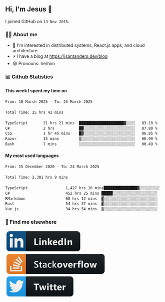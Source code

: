 ## Hi, I'm Jesus 👋

I joined GitHub on `13 Nov 2015`.

<!-- Talking about you -->

### 👨‍💻 About me

- 👦 I'm interested in distributed systems, React.js apps, and cloud architecture.
- ⚡️ I have a blog at <https://jsantanders.dev/blog>
- 😄 Pronouns: he/him

### 📊 Github Statistics

#### This week I spent my time on

<!--START_SECTION:weekly-->

```txt
From: 18 March 2025 - To: 25 March 2025

Total Time: 25 hrs 42 mins

TypeScript       21 hrs 21 mins  ████████████████████▓░░░░   83.10 %
C#               2 hrs           ██░░░░░░░░░░░░░░░░░░░░░░░   07.80 %
CSS              1 hr 45 mins    █▓░░░░░░░░░░░░░░░░░░░░░░░   06.85 %
Razor            15 mins         ▒░░░░░░░░░░░░░░░░░░░░░░░░   00.99 %
Bash             7 mins          ░░░░░░░░░░░░░░░░░░░░░░░░░   00.49 %
```

<!--END_SECTION:weekly-->

#### My most used languages

<!--START_SECTION:alltime-->

```txt
From: 15 December 2020 - To: 24 March 2025

Total Time: 2,301 hrs 9 mins

TypeScript                 1,427 hrs 16 mins███████████████▓░░░░░░░░░   62.02 %
C#                         452 hrs 25 mins █████░░░░░░░░░░░░░░░░░░░░   19.66 %
RMarkdown                  68 hrs 12 mins  ▓░░░░░░░░░░░░░░░░░░░░░░░░   02.96 %
Rust                       54 hrs 37 mins  ▓░░░░░░░░░░░░░░░░░░░░░░░░   02.37 %
Vue.js                     34 hrs 54 mins  ▒░░░░░░░░░░░░░░░░░░░░░░░░   01.52 %
```

<!--END_SECTION:alltime-->

### 📢 Find me elsewhere

<p>
  <a target="_blank" href="https://linkedin.com/in/jsantanders">
    <img src="https://github.com/jsantanders/jsantanders/blob/master/img/linkedin.svg" alt="LinkedIn" style="vertical-align:top; margin:4px">
  </a>
  
  <a target="_blank" href="https://stackoverflow.com/users/7318331/jesus-santander">
    <img src="https://github.com/jsantanders/jsantanders/blob/master/img/stackoverflow.svg" alt="StackOverflow" style="vertical-align:top; margin:4px">
  </a>
  
  <a target="_blank" href="http://twitter.com/jsantanders">
    <img src="https://github.com/jsantanders/jsantanders/blob/master/img/twitter.svg" alt="Twitter" style="vertical-align:top; margin:4px">
  </a>
</p>
